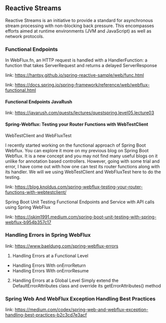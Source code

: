 ## Reactive Streams

Reactive Streams is an initiative to provide a standard for asynchronous stream processing
with non-blocking back pressure.
This encompasses efforts aimed at runtime environments (JVM and JavaScript) as well as network protocols.

### Functional Endpoints

In WebFlux.fn, an HTTP request is handled with a HandlerFunction: a function that takes ServerRequest and returns a
delayed ServerResponse

link: https://hantsy.github.io/spring-reactive-sample/web/func.html

link: https://docs.spring.io/spring-framework/reference/web/webflux-functional.html

#### Functional Endpoints JavaRush

link: https://javarush.com/quests/lectures/questspring.level05.lecture03

#### Spring-Webflux: Testing your Router Functions with WebTestClient

WebTestClient and WebFluxTest

I recently started working on the functional approach of Spring Boot Webflux. You can explore it more on my previous
blog on Spring Boot Webflux. It is a new concept and you may not find many useful blogs on it unlike for annotation
based controllers. However, going with some trial and error, I have come out with how one can test its router functions
along with its handler. We will we using WebTestClient and WebFluxTest here to do the testing.

link: https://blog.knoldus.com/spring-webflux-testing-your-router-functions-with-webtestclient/

Spring Boot Unit Testing Functional Endpoints and Service with API calls using Spring WebFlux

link: https://jskim1991.medium.com/spring-boot-unit-testing-with-spring-webflux-b954b357c17

### Handling Errors in Spring WebFlux

link: https://www.baeldung.com/spring-webflux-errors

1. Handling Errors at a Functional Level

- Handling Errors With onErrorReturn
- Handling Errors With onErrorResume

2. Handling Errors at a Global Level
   Simply extend the DefaultErrorAttributes class and override its getErrorAttributes() method

### Spring Web And WebFlux Exception Handling Best Practices

link: https://medium.com/codex/spring-web-and-webflux-exception-handling-best-practices-b2c3cd7e3acf
